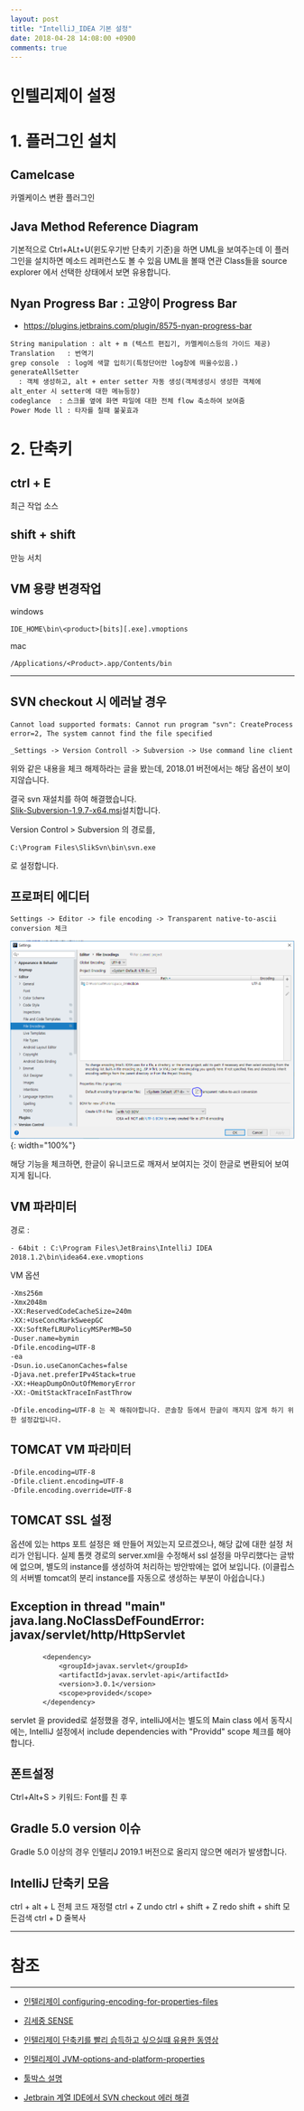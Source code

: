 ```yaml
---
layout: post
title: "IntelliJ_IDEA 기본 설정"
date: 2018-04-28 14:08:00 +0900
comments: true
---
```


# 인텔리제이 설정


<H1>1. 플러그인 설치</H1>

Camelcase
---
카멜케이스 변환 플러그인

Java Method Reference Diagram
---
기본적으로 Ctrl+ALt+U(윈도우기반 단축키 기준)을 하면 UML을 보여주는데 이 플러그인을 설치하면 메소드 레퍼런스도 볼 수 있음
UML을 볼때 연관 Class들을 source explorer 에서 선택한 상태에서 보면 유용합니다.

Nyan Progress Bar : 고양이 Progress Bar
-----
 - https://plugins.jetbrains.com/plugin/8575-nyan-progress-bar

```
String manipulation : alt + m (텍스트 편집기, 카멜케이스등의 가이드 제공)
Translation   : 번역기
grep console  : log에 색깔 입히기(특정단어만 log창에 띄울수있음.)
generateAllSetter
  : 객체 생성하고, alt + enter setter 자동 생성(객체생성시 생성한 객체에 alt_enter 시 setter에 대한 메뉴등장)
codeglance  : 스크롤 옆에 화면 파일에 대한 전체 flow 축소하여 보여줌
Power Mode ll : 타자를 칠때 불꽃효과
```





 <H1>2. 단축키</H1>

ctrl + E
---
최근 작업 소스

shift + shift
-----
만능 서치

VM 용량 변경작업
---
windows
```
IDE_HOME\bin\<product>[bits][.exe].vmoptions
```
mac
```
/Applications/<Product>.app/Contents/bin
```

-----


SVN checkout 시 에러날 경우
---

```
Cannot load supported formats: Cannot run program "svn": CreateProcess error=2, The system cannot find the file specified
```

```
_Settings -> Version Controll -> Subversion -> Use command line client
```
위와 같은 내용을 체크 해제하라는 글을 봤는데, 2018.01 버전에서는 해당 옵션이 보이지않습니다.

결국 svn 재설치를 하여 해결했습니다.   
[Slik-Subversion-1.9.7-x64.msi](https://sliksvn.com/pub/)설치합니다.

Version Control > Subversion 의 경로를,
```
C:\Program Files\SlikSvn\bin\svn.exe
```
로 설정합니다.


프로퍼티 에디터
---
```
Settings -> Editor -> file encoding -> Transparent native-to-ascii conversion 체크
```
![이미지](/images/20180428intelliJ_idea.PNG){: width="100%"}

해당 기능을 체크하면, 한글이 유니코드로 깨져서 보여지는 것이 한글로 변환되어 보여지게 됩니다.


VM 파라미터
-----
경로 :
```
- 64bit : C:\Program Files\JetBrains\IntelliJ IDEA 2018.1.2\bin\idea64.exe.vmoptions
```
VM 옵션
```
-Xms256m
-Xmx2048m
-XX:ReservedCodeCacheSize=240m
-XX:+UseConcMarkSweepGC
-XX:SoftRefLRUPolicyMSPerMB=50
-Duser.name=bymin
-Dfile.encoding=UTF-8
-ea
-Dsun.io.useCanonCaches=false
-Djava.net.preferIPv4Stack=true
-XX:+HeapDumpOnOutOfMemoryError
-XX:-OmitStackTraceInFastThrow
```

```
-Dfile.encoding=UTF-8 는 꼭 해줘야합니다. 콘솔창 등에서 한글이 깨지지 않게 하기 위한 설정값입니다.
```

TOMCAT VM 파라미터
-----

```
-Dfile.encoding=UTF-8
-Dfile.client.encoding=UTF-8
-Dfile.encoding.override=UTF-8
```


TOMCAT SSL 설정
-----

옵션에 있는 https 포트 설정은 왜 만들어 져있는지 모르겠으나, 해당 값에 대한 설정 처리가 안됩니다.
실제 톰캣 경로의 server.xml을 수정해서 ssl 설정을 마무리했다는 글밖에 없으며,
별도의 instance를 생성하여 처리하는 방안밖에는 없어 보입니다.
(이클립스의 서버별 tomcat의 분리 instance를 자동으로 생성하는 부분이 아쉽습니다.)



Exception in thread "main" java.lang.NoClassDefFoundError: javax/servlet/http/HttpServlet
---

```
        <dependency>
            <groupId>javax.servlet</groupId>
            <artifactId>javax.servlet-api</artifactId>
            <version>3.0.1</version>
            <scope>provided</scope>
        </dependency>
```

servlet 을 provided로 설정했을 경우, intelliJ에서는 별도의 Main class 에서 동작시에는,
IntelliJ 설정에서
include dependencies with "Providd" scope 체크를 해야합니다.

폰트설정
---
Ctrl+Alt+S > 키워드: Font를 친 후


Gradle 5.0 version 이슈
----
Gradle 5.0 이상의 경우 인텔리J 2019.1 버전으로 올리지 않으면 에러가 발생합니다.



IntelliJ 단축키 모음
-----

ctrl + alt + L 전체 코드 재정렬
ctrl + Z undo
ctrl + shift + Z redo
shift + shift 모든검색
ctrl + D 줄복사






-----
# 참조
-----

* [인텔리제이 configuring-encoding-for-properties-files](https://www.jetbrains.com/help/idea/configuring-encoding-for-properties-files.html)

* [김세중 SENSE](https://sejoung.github.io/2017/11/IntelliJ_IDEA)

* [인텔리제이 단축키를 빨리 습득하고 싶으실떄 유용한 동영상](https://www.youtube.com/watch?v=eq3KiAH4IBI)

* [인텔리제이 JVM-options-and-platform-properties](https://intellij-support.jetbrains.com/hc/en-us/articles/206544869-Configuring-JVM-options-and-platform-properties)

* [툴박스 설명](https://blog.jetbrains.com/blog/2016/05/25/introducing-jetbrains-toolbox-app/)

* [Jetbrain 계열 IDE에서 SVN checkout 에러 해결](http://chomman.github.io/blog/tool/subversion/intellij-subversion-checkout-error/)
